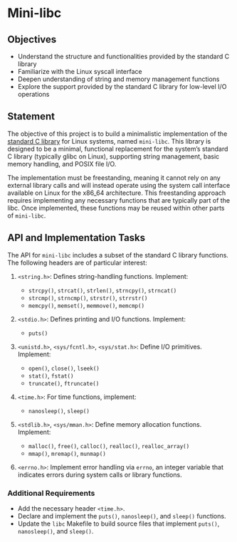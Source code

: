 # Mini-libc

## Objectives
- Understand the structure and functionalities provided by the standard C library
- Familiarize with the Linux syscall interface
- Deepen understanding of string and memory management functions
- Explore the support provided by the standard C library for low-level I/O operations

## Statement
The objective of this project is to build a minimalistic implementation of the [standard C library](https://en.wikipedia.org/wiki/C_standard_library) for Linux systems, named `mini-libc`. This library is designed to be a minimal, functional replacement for the system’s standard C library (typically glibc on Linux), supporting string management, basic memory handling, and POSIX file I/O.

The implementation must be freestanding, meaning it cannot rely on any external library calls and will instead operate using the system call interface available on Linux for the x86_64 architecture. This freestanding approach requires implementing any necessary functions that are typically part of the libc. Once implemented, these functions may be reused within other parts of `mini-libc`.

## API and Implementation Tasks
The API for `mini-libc` includes a subset of the standard C library functions. The following headers are of particular interest:

1. `<string.h>`: Defines string-handling functions. Implement:
   - `strcpy()`, `strcat()`, `strlen()`, `strncpy()`, `strncat()`
   - `strcmp()`, `strncmp()`, `strstr()`, `strrstr()`
   - `memcpy()`, `memset()`, `memmove()`, `memcmp()`

2. `<stdio.h>`: Defines printing and I/O functions. Implement:
   - `puts()`

3. `<unistd.h>`, `<sys/fcntl.h>`, `<sys/stat.h>`: Define I/O primitives. Implement:
   - `open()`, `close()`, `lseek()`
   - `stat()`, `fstat()`
   - `truncate()`, `ftruncate()`

4. `<time.h>`: For time functions, implement:
   - `nanosleep()`, `sleep()`

5. `<stdlib.h>`, `<sys/mman.h>`: Define memory allocation functions. Implement:
   - `malloc()`, `free()`, `calloc()`, `realloc()`, `realloc_array()`
   - `mmap()`, `mremap()`, `munmap()`

6. `<errno.h>`: Implement error handling via `errno`, an integer variable that indicates errors during system calls or library functions.

### Additional Requirements
- Add the necessary header `<time.h>`.
- Declare and implement the `puts()`, `nanosleep()`, and `sleep()` functions.
- Update the `libc` Makefile to build source files that implement `puts()`, `nanosleep()`, and `sleep()`.
